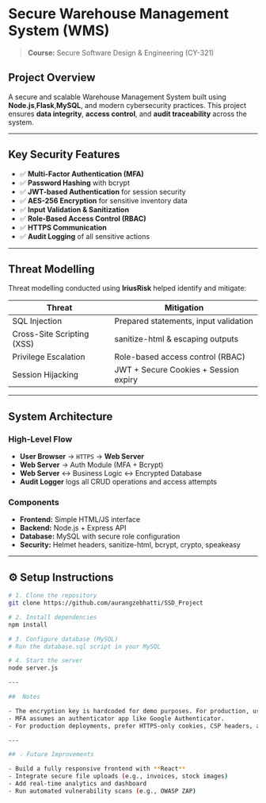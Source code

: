 #  Secure Warehouse Management System (WMS)

> **Course:** Secure Software Design & Engineering (CY-321)  

##  Project Overview

A secure and scalable Warehouse Management System built using **Node.js**,**Flask**,**MySQL**, and modern cybersecurity practices. This project ensures **data integrity**, **access control**, and **audit traceability** across the system.

---

##  Key Security Features

- ✅ **Multi-Factor Authentication (MFA)**
- ✅ **Password Hashing** with bcrypt
- ✅ **JWT-based Authentication** for session security
- ✅ **AES-256 Encryption** for sensitive inventory data
- ✅ **Input Validation & Sanitization**
- ✅ **Role-Based Access Control (RBAC)**
- ✅ **HTTPS Communication**
- ✅ **Audit Logging** of all sensitive actions

---

##  Threat Modelling

Threat modelling conducted using **IriusRisk** helped identify and mitigate:

| Threat                    | Mitigation                                 |
|--------------------------|---------------------------------------------|
| SQL Injection            | Prepared statements, input validation       |
| Cross-Site Scripting (XSS)| sanitize-html & escaping outputs            |
| Privilege Escalation     | Role-based access control (RBAC)            |
| Session Hijacking        | JWT + Secure Cookies + Session expiry       |

---

##  System Architecture

###  High-Level Flow

- **User Browser** → `HTTPS` → **Web Server**
- **Web Server** → Auth Module (MFA + Bcrypt)
- **Web Server** ↔ Business Logic ↔ Encrypted Database
- **Audit Logger** logs all CRUD operations and access attempts

###  Components

- **Frontend:** Simple HTML/JS interface
- **Backend:** Node.js + Express API
- **Database:** MySQL with secure role configuration
- **Security:** Helmet headers, sanitize-html, bcrypt, crypto, speakeasy

---

## ⚙️ Setup Instructions

```bash
# 1. Clone the repository
git clone https://github.com/aurangzebhatti/SSD_Project

# 2. Install dependencies
npm install

# 3. Configure database (MySQL)
# Run the database.sql script in your MySQL

# 4. Start the server
node server.js

---

##  Notes

- The encryption key is hardcoded for demo purposes. For production, use an environment-secured Key Management System.
- MFA assumes an authenticator app like Google Authenticator.
- For production deployments, prefer HTTPS-only cookies, CSP headers, and CSP reports.

---

## 💡 Future Improvements

- Build a fully responsive frontend with **React**
- Integrate secure file uploads (e.g., invoices, stock images)
- Add real-time analytics and dashboard
- Run automated vulnerability scans (e.g., OWASP ZAP)
